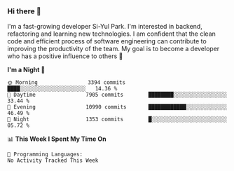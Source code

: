 ### Hi there 👋


I'm a fast-growing developer Si-Yul Park. I'm interested in backend, refactoring and learning new technologies. I am confident that the clean code and efficient process of software engineering can contribute to improving the productivity of the team. My goal is to become a developer who has a positive influence to others 🔭

<!--START_SECTION:waka-->
**I'm a Night 🦉** 

```text
🌞 Morning                3394 commits        ████░░░░░░░░░░░░░░░░░░░░░   14.36 % 
🌆 Daytime                7905 commits        ████████░░░░░░░░░░░░░░░░░   33.44 % 
🌃 Evening                10990 commits       ████████████░░░░░░░░░░░░░   46.49 % 
🌙 Night                  1353 commits        █░░░░░░░░░░░░░░░░░░░░░░░░   05.72 % 
```


📊 **This Week I Spent My Time On** 

```text
💬 Programming Languages: 
No Activity Tracked This Week
```


<!--END_SECTION:waka-->
